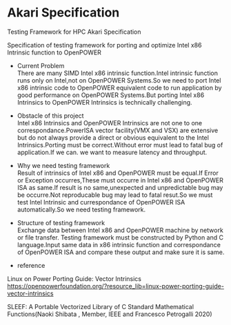# Akari Specification
Testing Framework for HPC Akari Specification

Specification of testing framework for porting and optimize Intel x86 Intrinsic function to OpenPOWER

* Current Problem  
There are many SIMD Intel x86 intrinsic function.Intel intrinsic function runs only on Intel,not on OpenPOWER Systems.So we need to port Intel x86 intrinsic code to OpenPOWER equivalent code to run application by good performance on OpenPOWER Systems.But porting Intel x86 Intrinsics to OpenPOWER Intrinsics is technically challenging.

* Obstacle of this project  
Intel x86 Intrinsics and OpenPOWER Intrinsics are not one to one correspondance.PowerISA vector facility(VMX and VSX) are extensive but do not always provide a direct or obvious equivalent to the Intel Intrinsics.Porting must be correct.Without error must lead to fatal bug of application.If we can. we want to measure latency and throughput.

* Why we need testing framework  
Result of intrinsics of Intel x86 and OpenPOWER must be equal.If Error or Exception occurres,These must occurre in Intel x86 and OpenPOWER ISA as same.If result is no same,unexpected and unpredictable bug may be occurre.Not reproducable bug may lead to fatal resut.So we must test Intel Intrinsic and currespondance of OpenPOWER ISA automatically.So we need testing framework.

* Structure of testing framework  
Exchange data between Intel x86 and OpenPOWER machine by network or file transfer. Testing framework must be constructed by Python and C language.Input same data in x86 intrinsic function and correspondance of OpenPOWER ISA and compare these output and make sure it is same.


* reference  

Linux on Power Porting Guide: Vector Intrinsics  
https://openpowerfoundation.org/?resource_lib=linux-power-porting-guide-vector-intrinsics  

SLEEF: A Portable Vectorized Library of C Standard Mathematical Functions(Naoki Shibata , Member, IEEE and Francesco Petrogalli 2020)
